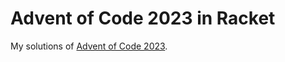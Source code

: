 # Advent of Code 2023 in Racket

My solutions of [Advent of Code 2023](https://adventofcode.com/2023).
